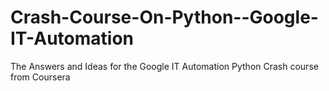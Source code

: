 # Crash-Course-On-Python--Google-IT-Automation
The Answers and Ideas for the Google IT Automation Python Crash course from Coursera 

